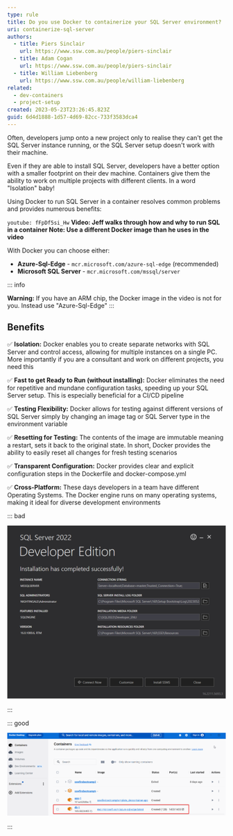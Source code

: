 ```yaml
---
type: rule
title: Do you use Docker to containerize your SQL Server environment?
uri: containerize-sql-server
authors:
  - title: Piers Sinclair
    url: https://www.ssw.com.au/people/piers-sinclair
  - title: Adam Cogan
    url: https://www.ssw.com.au/people/piers-sinclair
  - title: William Liebenberg
    url: https://www.ssw.com.au/people/william-liebenberg
related:
  - dev-containers
  - project-setup
created: 2023-05-23T23:26:45.823Z
guid: 6d4d1888-1d57-4d69-82cc-733f3583dca4
---
```

Often, developers jump onto a new project only to realise they can't get the SQL Server instance running, or the SQL Server setup doesn't work with their machine.

Even if they are able to install SQL Server, developers have a better option with a smaller footprint on their dev machine. Containers give them the ability to work on multiple projects with different clients. In a word "Isolation" baby!

Using Docker to run SQL Server in a container resolves common problems and provides numerous benefits:  



<!--endintro-->


`youtube: fFpDf5si_Hw`
**Video: Jeff walks through how and why to run SQL in a container Note: Use a different Docker image than he uses in the video**



With Docker you can choose either:
* **Azure-Sql-Edge**       - `mcr.microsoft.com/azure-sql-edge` (recommended)
* **Microsoft SQL Server** - `mcr.microsoft.com/mssql/server` 

::: info


**Warning:** If you have an ARM chip, the Docker image in the video is not for you. Instead use "Azure-Sql-Edge"
:::



## Benefits

✅ **Isolation:** Docker enables you to create separate networks with SQL Server and control access, allowing for multiple instances on a single PC. More importantly if you are a consultant and work on different projects, you need this

✅ **Fast to get Ready to Run (without installing):** Docker eliminates the need for repetitive and mundane configuration tasks, speeding up your SQL Server setup. This is especially beneficial for a CI/CD pipeline

✅ **Testing Flexibility:** Docker allows for testing against different versions of SQL Server simply by changing an image tag or SQL Server type in the environment variable

✅ **Resetting for Testing:** The contents of the image are immutable meaning a restart, sets it back to the original state. In short, Docker provides the ability to easily reset all changes for fresh testing scenarios

✅ **Transparent Configuration:** Docker provides clear and explicit configuration steps in the Dockerfile and docker-compose.yml

✅ **Cross-Platform:** These days developers in a team have different Operating Systems. The Docker engine runs on many operating systems, making it ideal for diverse development environments



::: bad

![Figure: Bad example - Running a SQL Server environment outside a container](runningsqllocally.png)

:::



::: good

![Figure: Good example - Using Docker to containerize a SQL Server environment](dockersql.png)

:::

